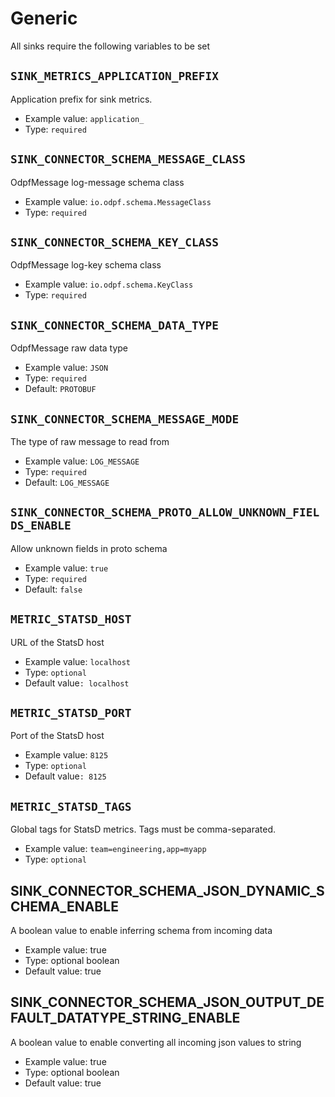 # Generic

All sinks require the following variables to be set

## `SINK_METRICS_APPLICATION_PREFIX`

Application prefix for sink metrics.

* Example value: `application_`
* Type: `required`

## `SINK_CONNECTOR_SCHEMA_MESSAGE_CLASS`

OdpfMessage log-message schema class

* Example value: `io.odpf.schema.MessageClass`
* Type: `required`

## `SINK_CONNECTOR_SCHEMA_KEY_CLASS`

OdpfMessage log-key schema class

* Example value: `io.odpf.schema.KeyClass`
* Type: `required`

## `SINK_CONNECTOR_SCHEMA_DATA_TYPE`

OdpfMessage raw data type

* Example value: `JSON`
* Type: `required`
* Default: `PROTOBUF`

## `SINK_CONNECTOR_SCHEMA_MESSAGE_MODE`

The type of raw message to read from

* Example value: `LOG_MESSAGE`
* Type: `required`
* Default: `LOG_MESSAGE`

## `SINK_CONNECTOR_SCHEMA_PROTO_ALLOW_UNKNOWN_FIELDS_ENABLE`

Allow unknown fields in proto schema

* Example value: `true`
* Type: `required`
* Default: `false`

## `METRIC_STATSD_HOST`

URL of the StatsD host

* Example value: `localhost`
* Type: `optional`
* Default value`: localhost`

## `METRIC_STATSD_PORT`

Port of the StatsD host

* Example value: `8125`
* Type: `optional`
* Default value`: 8125`

## `METRIC_STATSD_TAGS`

Global tags for StatsD metrics. Tags must be comma-separated.

* Example value: `team=engineering,app=myapp`
* Type: `optional`


## SINK_CONNECTOR_SCHEMA_JSON_DYNAMIC_SCHEMA_ENABLE
A boolean value to enable inferring schema from incoming data
* Example value: true
* Type: optional boolean
* Default value: true

## SINK_CONNECTOR_SCHEMA_JSON_OUTPUT_DEFAULT_DATATYPE_STRING_ENABLE
A boolean value to enable converting all incoming json values to string
* Example value: true
* Type: optional boolean
* Default value: true

